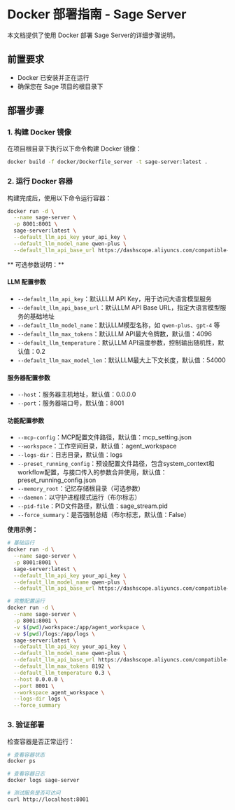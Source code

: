 # Docker 部署指南 - Sage Server

本文档提供了使用 Docker 部署 Sage Server的详细步骤说明。

## 前置要求

- Docker 已安装并正在运行
- 确保您在 Sage 项目的根目录下

## 部署步骤

### 1. 构建 Docker 镜像

在项目根目录下执行以下命令构建 Docker 镜像：

```bash
docker build -f docker/Dockerfile_server -t sage-server:latest .
```

### 2. 运行 Docker 容器

构建完成后，使用以下命令运行容器：

```bash
docker run -d \
  --name sage-server \
  -p 8001:8001 \
  sage-server:latest \
  --default_llm_api_key your_api_key \
  --default_llm_model_name qwen-plus \
  --default_llm_api_base_url https://dashscope.aliyuncs.com/compatible-mode/v1/ 
```

** 可选参数说明：**

#### LLM 配置参数
- `--default_llm_api_key`：默认LLM API Key，用于访问大语言模型服务
- `--default_llm_api_base_url`：默认LLM API Base URL，指定大语言模型服务的基础地址
- `--default_llm_model_name`：默认LLM模型名称，如 `qwen-plus`、`gpt-4` 等
- `--default_llm_max_tokens`：默认LLM API最大令牌数，默认值：4096
- `--default_llm_temperature`：默认LLM API温度参数，控制输出随机性，默认值：0.2
- `--default_llm_max_model_len`：默认LLM最大上下文长度，默认值：54000

#### 服务器配置参数
- `--host`：服务器主机地址，默认值：0.0.0.0
- `--port`：服务器端口号，默认值：8001

#### 功能配置参数
- `--mcp-config`：MCP配置文件路径，默认值：mcp_setting.json
- `--workspace`：工作空间目录，默认值：agent_workspace
- `--logs-dir`：日志目录，默认值：logs
- `--preset_running_config`：预设配置文件路径，包含system_context和workflow配置，与接口传入的参数合并使用，默认值：preset_running_config.json
- `--memory_root`：记忆存储根目录（可选参数）
- `--daemon`：以守护进程模式运行（布尔标志）
- `--pid-file`：PID文件路径，默认值：sage_stream.pid
- `--force_summary`：是否强制总结（布尔标志，默认值：False）

**使用示例：**

```bash
# 基础运行
docker run -d \
  --name sage-server \
  -p 8001:8001 \
  sage-server:latest \
  --default_llm_api_key your_api_key \
  --default_llm_model_name qwen-plus \
  --default_llm_api_base_url https://dashscope.aliyuncs.com/compatible-mode/v1/

# 完整配置运行
docker run -d \
  --name sage-server \
  -p 8001:8001 \
  -v $(pwd)/workspace:/app/agent_workspace \
  -v $(pwd)/logs:/app/logs \
  sage-server:latest \
  --default_llm_api_key your_api_key \
  --default_llm_model_name qwen-plus \
  --default_llm_api_base_url https://dashscope.aliyuncs.com/compatible-mode/v1/ \
  --default_llm_max_tokens 8192 \
  --default_llm_temperature 0.3 \
  --host 0.0.0.0 \
  --port 8001 \
  --workspace agent_workspace \
  --logs-dir logs \
  --force_summary
```



### 3. 验证部署

检查容器是否正常运行：

```bash
# 查看容器状态
docker ps

# 查看容器日志
docker logs sage-server

# 测试服务是否可访问
curl http://localhost:8001